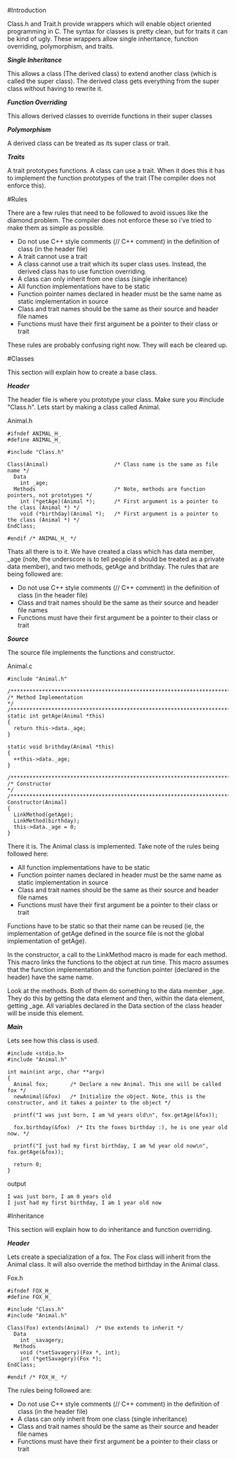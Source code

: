 #Introduction

Class.h and Trait.h provide wrappers which will enable object oriented programming in C. The syntax for classes is pretty clean, but for traits it can be kind of ugly. These wrappers allow single inheritance, function overriding, polymorphism, and traits.

***Single Inheritance***

This allows a class (The derived class) to extend another class (which is called the super class). The derived class gets everything from the super class without having to rewrite it. 

***Function Overriding***

This allows derived  classes to override functions in their super classes

***Polymorphism***

A derived class can be treated as its super class or trait. 

***Traits***

A trait prototypes functions. A class can use a trait. When it does this it has to implement the function prototypes of the trait (The compiler does not enforce this). 

#Rules

There are a few rules that need to be followed to avoid issues like the diamond problem. The compiler does not enforce these so i've tried to make them as simple as possible.

* Do not use C++ style comments (// C++ comment) in the definition of class (in the header file)
* A trait cannot use a trait
* A class cannot use a trait which its super class uses. Instead, the derived  class has to use function overriding.
* A class can only inherit from one class (single inheritance)
* All function implementations have to be static
* Function pointer names declared in header must be the same name as static implementation in source
* Class and trait names should be the same as their source and header file names
* Functions must have their first argument be a pointer to their class or trait

These rules are probably confusing right now. They will each be cleared up.

#Classes

This section will explain how to create a base class. 

***Header***

The header file is where you prototype your class. Make sure you #include "Class.h". Lets start by making a class called Animal.

Animal.h
```
#ifndef ANIMAL_H_
#define ANIMAL_H_

#include "Class.h"

Class(Animal)                     /* Class name is the same as file name */
  Data
    int _age;
  Methods                         /* Note, methods are function pointers, not prototypes */
    int (*getAge)(Animal *);      /* First argument is a pointer to the class (Animal *) */
    void (*birthday)(Animal *);   /* First argument is a pointer to the class (Animal *) */
EndClass;

#endif /* ANIMAL_H_ */
```
Thats all there is to it. We have created a class which has data member, _age (note, the underscore is to tell people it should be treated as a private data member), and two methods, getAge and brithday. The rules that are being followed are:
* Do not use C++ style comments (// C++ comment) in the definition of class (in the header file)
* Class and trait names should be the same as their source and header file names
* Functions must have their first argument be a pointer to their class or trait

***Source***

The source file implements the functions and constructor. 

Animal.c
```
#include "Animal.h"

/******************************************************************************/
/* Method Implementation                                                      */
/******************************************************************************/
static int getAge(Animal *this)
{
  return this->data._age;
}

static void brithday(Animal *this)
{
  ++this->data._age;
}

/******************************************************************************/
/* Constructor                                                                */
/******************************************************************************/
Constructor(Animal)
{
  LinkMethod(getAge);
  LinkMethod(birthday);
  this->data._age = 0;
}
```
There it is. The Animal class is implemented. Take note of the rules being followed here:
* All function implementations have to be static
* Function pointer names declared in header must be the same name as static implementation in source
* Class and trait names should be the same as their source and header file names
* Functions must have their first argument be a pointer to their class or trait

Functions have to be static so that their name can be reused (ie, the implementation of getAge defined in the source file is not the global implementation of getAge).

In the constructor, a call to the LinkMethod macro is made for each method. This macro links the functions to the object at run time. This macro assumes that the function implementation and the function pointer (declared in the header) have the same name.

Look at the methods. Both of them do something to the data member _age. They do this by getting the data element and then, within the data element, getting _age. All variables declared in the Data section of the class header will be inside this element.

***Main***

Lets see how this class is used.

```
#include <stdio.h>
#include "Animal.h"

int main(int argc, char **argv)
{
  Animal fox;       /* Declare a new Animal. This one will be called fox */
  newAnimal(&fox)   /* Initialize the object. Note, this is the constructor, and it takes a pointer to the object */
  
  printf("I was just born, I am %d years old\n", fox.getAge(&fox));
  
  fox.birthday(&fox)  /* Its the foxes birthday :), he is one year old now. */
  
  printf("I just had my first birthday, I am %d year old now\n", fox.getAge(&fox));
  
  return 0;
}
```
output
```
I was just born, I am 0 years old
I just had my first birthday, I am 1 year old now
```

#Inheritance

This section will explain how to do inheritance and function overriding.

***Header***

Lets create a specialization of a fox. The Fox class will inherit from the Animal class. It will also override
the method birthday in the Animal class.

Fox.h
```
#ifndef FOX_H_
#define FOX_H_

#include "Class.h"
#include "Animal.h"

Class(Fox) extends(Animal)  /* Use extends to inherit */
  Data
    int _savagery;
  Methods
    void (*setSavagery)(Fox *, int);
    int (*getSavagery)(Fox *);
EndClass;

#endif /* FOX_H_ */
```
The rules being followed are:
* Do not use C++ style comments (// C++ comment) in the definition of class (in the header file)
* A class can only inherit from one class (single inheritance)
* Class and trait names should be the same as their source and header file names
* Functions must have their first argument be a pointer to their class or trait

